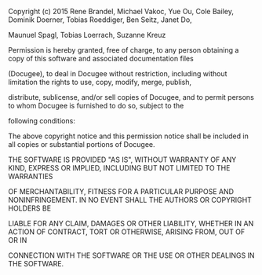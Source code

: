 Copyright (c) 2015 Rene Brandel, Michael Vakoc, Yue Ou, Cole Bailey, Dominik Doerner, Tobias Roeddiger, Ben Seitz, Janet Do, 

Maunuel Spagl, Tobias Loerrach, Suzanne Kreuz


 Permission is hereby granted, free of charge, to any person obtaining a copy of this software and associated documentation files 

(Docugee), to deal in Docugee without restriction, including without limitation the rights to use, copy, modify, merge, publish, 

distribute, sublicense, and/or sell copies of Docugee, and to permit persons to whom Docugee is furnished to do so, subject to the 

following conditions:

 The above copyright notice and this permission notice shall be included in all copies or substantial portions of Docugee.

 THE SOFTWARE IS PROVIDED "AS IS", WITHOUT WARRANTY OF ANY KIND, EXPRESS OR IMPLIED, INCLUDING BUT NOT LIMITED TO THE WARRANTIES 

OF MERCHANTABILITY, FITNESS FOR A PARTICULAR PURPOSE AND NONINFRINGEMENT. IN NO EVENT SHALL THE AUTHORS OR COPYRIGHT HOLDERS BE 

LIABLE FOR ANY CLAIM, DAMAGES OR OTHER LIABILITY, WHETHER IN AN ACTION OF CONTRACT, TORT OR OTHERWISE, ARISING FROM, OUT OF OR IN 

CONNECTION WITH THE SOFTWARE OR THE USE OR OTHER DEALINGS IN THE SOFTWARE.
